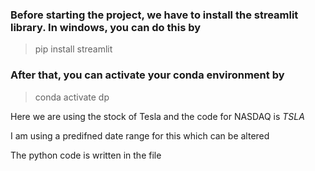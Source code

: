 ### Before starting the project, we have to install the streamlit library. In windows, you can do this by ###
>pip install streamlit 
### After that, you can activate your conda environment by ###
>conda activate dp

Here we are using the stock of Tesla and the code for NASDAQ is *TSLA*

I am using a predifned date range for this which can be altered

The python code is written in the file
